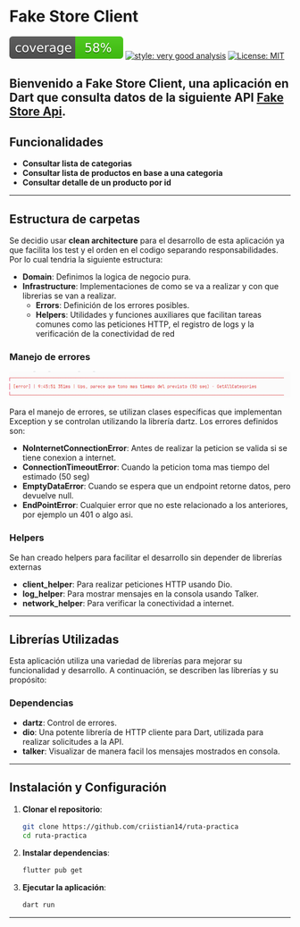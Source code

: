 # Fake Store Client

![coverage][coverage_badge]
[![style: very good analysis][very_good_analysis_badge]][very_good_analysis_link]
[![License: MIT][license_badge]][license_link]

Bienvenido a **Fake Store Client**, una aplicación en Dart que consulta datos de la siguiente API [Fake Store Api](https://fakestoreapi.com/).
---

## Funcionalidades

- **Consultar lista de categorias** 
- **Consultar lista de productos en base a una categoria**
- **Consultar detalle de un producto por id**

---

## Estructura de carpetas

Se decidio usar **clean architecture** para el desarrollo de esta aplicación ya que facilita los test y el orden en el codigo separando responsabilidades.
Por lo cual tendria la siguiente estructura:

- **Domain**: Definimos la logica de negocio pura.
- **Infrastructure**: Implementaciones de como se va a realizar y con que librerias se van a realizar.
  - **Errors**: Definición de los errores posibles.
  - **Helpers**: Utilidades y funciones auxiliares que facilitan tareas comunes como las peticiones HTTP, el registro de logs y la verificación de la conectividad de red


### Manejo de errores

![error de ejemplo](assets_documentation/error.png)

Para el manejo de errores, se utilizan clases específicas que implementan Exception y se controlan utilizando la librería dartz. 
Los errores definidos son:

- **NoInternetConnectionError**: Antes de realizar la peticion se valida si se tiene conexion a internet.
- **ConnectionTimeoutError**: Cuando la peticion toma mas tiempo del estimado (50 seg)
- **EmptyDataError**: Cuando se espera que un endpoint retorne datos, pero devuelve null.
- **EndPointError**: Cualquier error que no este relacionado a los anteriores, por ejemplo un 401 o algo asi. 

### Helpers

Se han creado helpers para facilitar el desarrollo sin depender de librerías externas

- **client_helper**: Para realizar peticiones HTTP usando Dio.
- **log_helper**: Para mostrar mensajes en la consola usando Talker.
- **network_helper**: Para verificar la conectividad a internet.

---

## Librerías Utilizadas

Esta aplicación utiliza una variedad de librerías para mejorar su funcionalidad y desarrollo. A continuación, se describen las librerías y su propósito:

### Dependencias

- **dartz**: Control de errores.
- **dio**: Una potente librería de HTTP cliente para Dart, utilizada para realizar solicitudes a la API.
- **talker**: Visualizar de manera facil los mensajes mostrados en consola.

---

## Instalación y Configuración

1. **Clonar el repositorio**:
   ```bash
   git clone https://github.com/criistian14/ruta-practica
   cd ruta-practica
   ```

2. **Instalar dependencias**:
   ```bash
   flutter pub get
   ```
3. **Ejecutar la aplicación**:
   ```bash
   dart run 
   ```
---

[coverage_badge]: coverage_badge.svg
[flutter_install_link]: https://docs.flutter.dev/get-started/install
[github_actions_link]: https://docs.github.com/en/actions/learn-github-actions
[license_badge]: https://img.shields.io/badge/license-MIT-blue.svg
[license_link]: https://opensource.org/licenses/MIT
[logo_black]: https://raw.githubusercontent.com/VGVentures/very_good_brand/main/styles/README/vgv_logo_black.png#gh-light-mode-only
[logo_white]: https://raw.githubusercontent.com/VGVentures/very_good_brand/main/styles/README/vgv_logo_white.png#gh-dark-mode-only
[mason_link]: https://github.com/felangel/mason
[very_good_analysis_badge]: https://img.shields.io/badge/style-very_good_analysis-B22C89.svg
[very_good_analysis_link]: https://pub.dev/packages/very_good_analysis
[very_good_cli_link]: https://pub.dev/packages/very_good_cli
[very_good_coverage_link]: https://github.com/marketplace/actions/very-good-coverage
[very_good_ventures_link]: https://verygood.ventures
[very_good_ventures_link_light]: https://verygood.ventures#gh-light-mode-only
[very_good_ventures_link_dark]: https://verygood.ventures#gh-dark-mode-only
[very_good_workflows_link]: https://github.com/VeryGoodOpenSource/very_good_workflows
